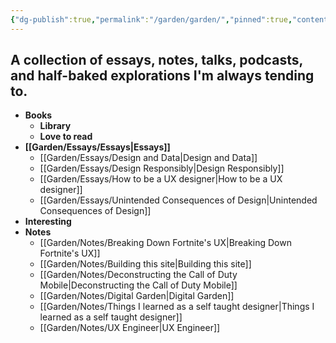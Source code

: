 ```yaml
---
{"dg-publish":true,"permalink":"/garden/garden/","pinned":true,"contentClasses":"foldernote","noteIcon":3,"created":"2024-12-01T18:58:02.093+01:00","updated":"2025-02-15T20:31:26.666+01:00"}
---
```


## A collection of essays, notes, talks, podcasts, and half-baked explorations I'm always tending to.

- **Books**
	- **Library**
	- **Love to read**
- **[[Garden/Essays/Essays\|Essays]]**
	- [[Garden/Essays/Design and Data\|Design and Data]]
	- [[Garden/Essays/Design Responsibly\|Design Responsibly]]
	- [[Garden/Essays/How to be a UX designer\|How to be a UX designer]]
	- [[Garden/Essays/Unintended Consequences of Design\|Unintended Consequences of Design]]
- **Interesting**
- **Notes**
	- [[Garden/Notes/Breaking Down Fortnite's UX\|Breaking Down Fortnite's UX]]
	- [[Garden/Notes/Building this site\|Building this site]]
	- [[Garden/Notes/Deconstructing the Call of Duty Mobile\|Deconstructing the Call of Duty Mobile]]
	- [[Garden/Notes/Digital Garden\|Digital Garden]]
	- [[Garden/Notes/Things I learned as a self taught designer\|Things I learned as a self taught designer]]
	- [[Garden/Notes/UX Engineer\|UX Engineer]]


